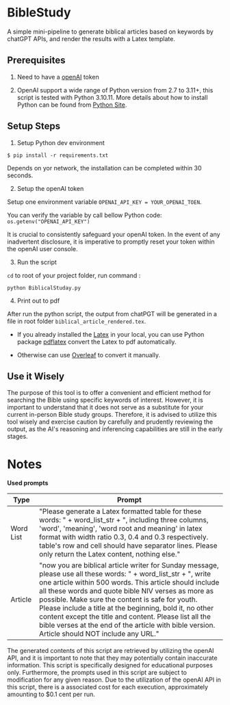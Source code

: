 BibleStudy
===

A simple mini-pipeline to generate biblical articles based on keywords by chatGPT APIs, and render the results with a Latex template.

Prerequisites
--

1. Need to have a [openAI](https://openai.com) token

2. OpenAI support a wide range of Python version from 2.7 to 3.11+, this script is tested with Python 3.10.11.
More details about how to install Python can be found from [Python Site](https://www.python.org/downloads/).

Setup Steps
--

1. Setup Python dev environment

`$ pip install -r requirements.txt`

Depends on yor network, the installation can be completed within 30 seconds.

2. Setup the openAI token

Setup one environment variable `OPENAI_API_KEY = YOUR_OPENAI_TOEN`.

You can verify the variable by call bellow Python code:
`os.getenv("OPENAI_API_KEY")`


It is crucial to consistently safeguard your openAI token. In the event of any inadvertent disclosure, it is imperative to promptly reset your token within the openAI user console. 

3. Run the script

`cd` to root of your project folder, run command :

`python BiblicalStuday.py`

4. Print out to pdf

After run the python script, the output from chatPGT will be generated in a file in root folder `biblical_article_rendered.tex`.

* If you already installed the [Latex]() in your local, you can use Python package [pdflatex](https://pypi.org/project/pdflatex/) convert the Latex to pdf automatically.

* Otherwise can use [Overleaf](https://www.overleaf.com/) to convert it manually. 

Use it Wisely
-
The purpose of this tool is to offer a convenient and efficient method for searching the Bible using specific keywords of interest. However, it is important to understand that it does not serve as a substitute for your current in-person Bible study groups. Therefore, it is advised to utilize this tool wisely and exercise caution by carefully and prudently reviewing the output, as the AI's reasoning and inferencing capabilities are still in the early stages. 


Notes
===

**Used prompts**

|Type | Prompt |
|----|----|
|Word List | "Please generate a Latex formatted table for these words: " + word_list_str + ", including three columns, 'word', 'meaning', 'word root and meaning' in latex format with width ratio 0.3, 0.4 and 0.3 respectively. table's row and cell should have separator lines. Please only return the Latex content, nothing else."|
|Article | "now you are biblical article writer for Sunday message, please use all these words: " + word_list_str + ", write one article within 500 words. This article should include all these words and quote bible NIV verses as more as possible. Make sure the content is safe for youth. Please include a title at the beginning, bold it, no other content except the title and content. Please list all the bible verses at the end of the article with bible version.  Article should NOT include any URL."|


The generated contents of this script are retrieved by utilizing the openAI API, and it is important to note that they may potentially contain inaccurate information. This script is specifically designed for educational purposes only. Furthermore, the prompts used in this script are subject to modification for any given reason.
Due to the utilization of the openAI API in this script, there is a associated cost for each execution, approximately amounting to $0.1 cent per run.
